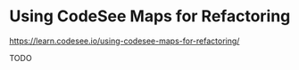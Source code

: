 # Using CodeSee Maps for Refactoring

https://learn.codesee.io/using-codesee-maps-for-refactoring/

TODO
